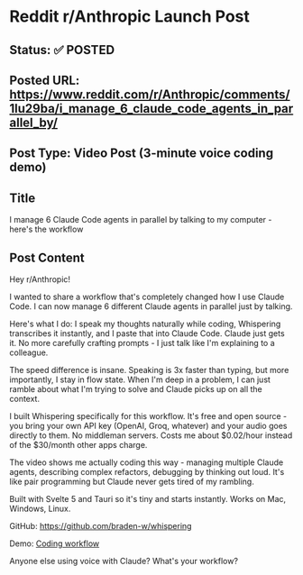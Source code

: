 # Reddit r/Anthropic Launch Post

## Status: ✅ POSTED

## Posted URL: https://www.reddit.com/r/Anthropic/comments/1lu29ba/i_manage_6_claude_code_agents_in_parallel_by/

## Post Type: **Video Post (3-minute voice coding demo)**

## Title

I manage 6 Claude Code agents in parallel by talking to my computer - here's the workflow

## Post Content

Hey r/Anthropic!

I wanted to share a workflow that's completely changed how I use Claude Code. I can now manage 6 different Claude agents in parallel just by talking.

Here's what I do: I speak my thoughts naturally while coding, Whispering transcribes it instantly, and I paste that into Claude Code. Claude just gets it. No more carefully crafting prompts - I just talk like I'm explaining to a colleague.

The speed difference is insane. Speaking is 3x faster than typing, but more importantly, I stay in flow state. When I'm deep in a problem, I can just ramble about what I'm trying to solve and Claude picks up on all the context.

I built Whispering specifically for this workflow. It's free and open source - you bring your own API key (OpenAI, Groq, whatever) and your audio goes directly to them. No middleman servers. Costs me about $0.02/hour instead of the $30/month other apps charge.

The video shows me actually coding this way - managing multiple Claude agents, describing complex refactors, debugging by thinking out loud. It's like pair programming but Claude never gets tired of my rambling.

Built with Svelte 5 and Tauri so it's tiny and starts instantly. Works on Mac, Windows, Linux.

GitHub: https://github.com/braden-w/whispering

Demo: [Coding workflow](https://www.youtube.com/watch?v=tP1fuFpJt7g&t=8s)

Anyone else using voice with Claude? What's your workflow?